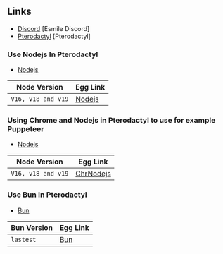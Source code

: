 ## Links

- [Discord](https://discord.gg/aXvuUpvRQs) [Esmile Discord]
- [Pterodactyl](https://pterodactyl.io) [Pterodactyl]

### Use Nodejs In Pterodactyl

- [Nodejs](https://nodejs.org)

| Node Version       | Egg Link          |
| ------------------ | ----------------- |
| `V16, v18 and v19` | [Nodejs](/nodejs) |

### Using Chrome and Nodejs in Pterodactyl to use for example Puppeteer

- [Nodejs](https://nodejs.org)

| Node Version       | Egg Link                |
| ------------------ | ----------------------- |
| `V16, v18 and v19` | [ChrNodejs](/chrnodejs) |

### Use Bun In Pterodactyl

- [Bun](https://bun.sh)

| Bun Version | Egg Link    |
| ----------- | ----------- |
| `lastest`   | [Bun](/bun) |
